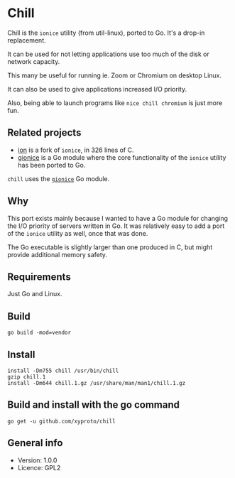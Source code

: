 # Chill

Chill is the `ionice` utility (from util-linux), ported to Go. It's a drop-in replacement.

It can be used for not letting applications use too much of the disk or network capacity.

This many be useful for running ie. Zoom or Chromium on desktop Linux.

It can also be used to give applications increased I/O priority.

Also, being able to launch programs like `nice chill chromium` is just more fun.

## Related projects

* [ion](https://github.com/xyproto/ion) is a fork of `ionice`, in 326 lines of C.
* [gionice](https://github.com/xyproto/gionice) is a Go module where the core functionality of the `ionice` utility has been ported to Go.

`chill` uses the [`gionice`](https://github.com/xyproto/gionice) Go module.

## Why

This port exists mainly because I wanted to have a Go module for changing the I/O priority of servers written in Go. It was relatively easy to add a port of the `ionice` utility as well, once that was done.

The Go executable is slightly larger than one produced in C, but might provide additional memory safety.

## Requirements

Just Go and Linux.

## Build

    go build -mod=vendor

## Install

    install -Dm755 chill /usr/bin/chill
    gzip chill.1
    install -Dm644 chill.1.gz /usr/share/man/man1/chill.1.gz

## Build and install with the go command

    go get -u github.com/xyproto/chill

## General info

* Version: 1.0.0
* Licence: GPL2
